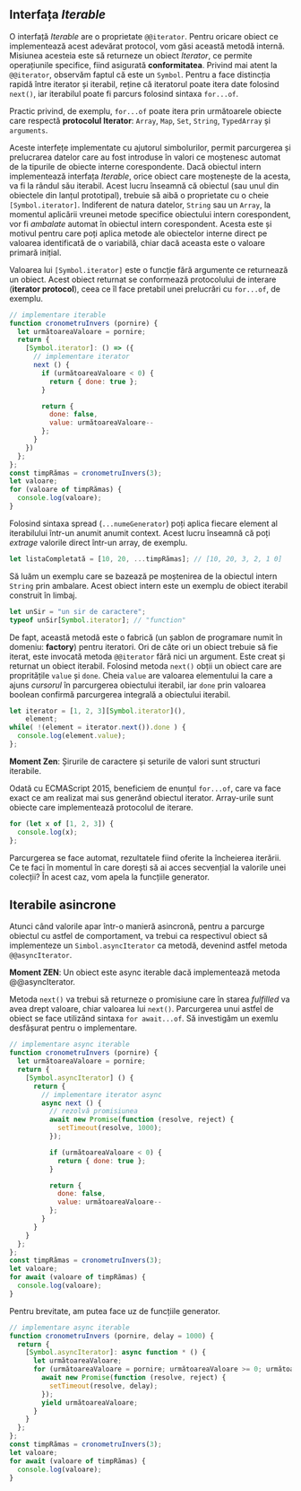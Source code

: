 ## Interfața *Iterable*

O interfață *Iterable* are o proprietate `@@iterator`. Pentru oricare obiect ce implementează acest adevărat protocol, vom găsi această metodă internă. Misiunea acesteia este să returneze un obiect *Iterator*, ce permite operațiunile specifice, fiind asigurată **conformitatea**. Privind mai atent la `@@iterator`, observăm faptul că este un `Symbol`. Pentru a face distincția rapidă între iterator și iterabil, reține că iteratorul poate itera date folosind `next()`, iar iterabilul poate fi parcurs folosind sintaxa `for...of`.

Practic privind, de exemplu, `for...of` poate itera prin următoarele obiecte care respectă **protocolul Iterator**: `Array`, `Map`, `Set`, `String`, `TypedArray` și `arguments`.

Aceste interfețe implementate cu ajutorul simbolurilor, permit parcurgerea și prelucrarea datelor care au fost introduse în valori ce moștenesc automat de la tipurile de obiecte interne corespondente. Dacă obiectul intern implementează interfața *Iterable*, orice obiect care moștenește de la acesta, va fi la rândul său iterabil. Acest lucru înseamnă că obiectul (sau unul din obiectele din lanțul prototipal), trebuie să aibă o proprietate cu o cheie `[Symbol.iterator]`. Indiferent de natura datelor, `String` sau un `Array`, la momentul aplicării vreunei metode specifice obiectului intern corespondent, vor fi *ambalate* automat în obiectul intern corespondent. Acesta este și motivul pentru care poți aplica metode ale obiectelor interne direct pe valoarea identificată de o variabilă, chiar dacă aceasta este o valoare primară inițial.

Valoarea lui `[Symbol.iterator]` este o funcție fără argumente ce returnează un obiect. Acest obiect returnat se conformează protocolului de interare (**iterator protocol**), ceea ce îl face pretabil unei prelucrări cu `for...of`, de exemplu.

```javascript
// implementare iterable
function cronometruInvers (pornire) {
  let următoareaValoare = pornire;
  return {
    [Symbol.iterator]: () => ({
      // implementare iterator
      next () {
        if (următoareaValoare < 0) {
          return { done: true };
        }

        return {
          done: false,
          value: următoareaValoare--
        };
      }
    })
  };
};
const timpRămas = cronometruInvers(3);
let valoare;
for (valoare of timpRămas) {
  console.log(valoare);
}
```

Folosind sintaxa spread (`...numeGenerator`) poți aplica fiecare element al iterabilului într-un anumit anumit context. Acest lucru înseamnă că poți *extrage* valorile direct într-un array, de exemplu.

```javascript
let listaCompletată = [10, 20, ...timpRămas]; // [10, 20, 3, 2, 1 0]
```

Să luăm un exemplu care se bazează pe moștenirea de la obiectul intern `String` prin ambalare. Acest obiect intern este un exemplu de obiect iterabil construit în limbaj.

```javascript
let unSir = "un sir de caractere";
typeof unSir[Symbol.iterator]; // "function"
```

De fapt, această metodă este o fabrică (un șablon de programare numit în domeniu: **factory**) pentru iteratori. Ori de câte ori un obiect trebuie să fie iterat, este invocată metoda `@@iterator` fără nici un argument. Este creat și returnat un obiect iterabil. Folosind metoda `next()` obții un obiect care are propritățile `value` și `done`. Cheia `value` are valoarea elementului la care a ajuns *cursorul* în parcurgerea obiectului iterabil, iar `done` prin valoarea boolean confirmă parcurgerea integrală a obiectului iterabil.

```javascript
let iterator = [1, 2, 3][Symbol.iterator](),
    element;
while( !(element = iterator.next()).done ) {
  console.log(element.value);
};
```

**Moment Zen**: Șirurile de caractere și seturile de valori sunt structuri iterabile.

Odată cu ECMAScript 2015, beneficiem de enunțul `for...of`, care va face exact ce am realizat mai sus generând obiectul iterator. Array-urile sunt obiecte care implementează protocolul de iterare.

```javascript
for (let x of [1, 2, 3]) {
  console.log(x);
};
```

Parcurgerea se face automat, rezultatele fiind oferite la încheierea iterării. Ce te faci în momentul în care dorești să ai acces secvențial la valorile unei colecții? În acest caz, vom apela la funcțiile generator.

## Iterabile asincrone

Atunci când valorile apar într-o manieră asincronă, pentru a parcurge obiectul cu astfel de comportament, va trebui ca respectivul obiect să implementeze un `Simbol.asyncIterator` ca metodă, devenind astfel metoda `@@asyncIterator`.

**Moment ZEN**: Un obiect este async iterable dacă implementează metoda @@asyncIterator.

Metoda `next()` va trebui să returneze o promisiune care în starea *fulfilled* va avea drept valoare, chiar valoarea lui `next()`.
Parcurgerea unui astfel de obiect se face utilizând sintaxa `for await...of`. Să investigăm un exemlu desfășurat pentru o implementare.

```javascript
// implementare async iterable
function cronometruInvers (pornire) {
  let următoareaValoare = pornire;
  return {
    [Symbol.asyncIterator] () {
      return {
        // implementare iterator async
        async next () {
          // rezolvă promisiunea
          await new Promise(function (resolve, reject) {
            setTimeout(resolve, 1000);
          });

          if (următoareaValoare < 0) {
            return { done: true };
          }

          return {
            done: false,
            value: următoareaValoare--
          };
        }
      }
    }
  };
};
const timpRămas = cronometruInvers(3);
let valoare;
for await (valoare of timpRămas) {
  console.log(valoare);
}
```

Pentru brevitate, am putea face uz de funcțiile generator.

```javascript
// implementare async iterable
function cronometruInvers (pornire, delay = 1000) {
  return {
    [Symbol.asyncIterator]: async function * () {
      let următoareaValoare;
      for (următoareaValoare = pornire; următoareaValoare >= 0; următoareaValoare--) {
        await new Promise(function (resolve, reject) {
          setTimeout(resolve, delay);
        });
        yield următoareaValoare;
      }
    }
  };
};
const timpRămas = cronometruInvers(3);
let valoare;
for await (valoare of timpRămas) {
  console.log(valoare);
}
```
